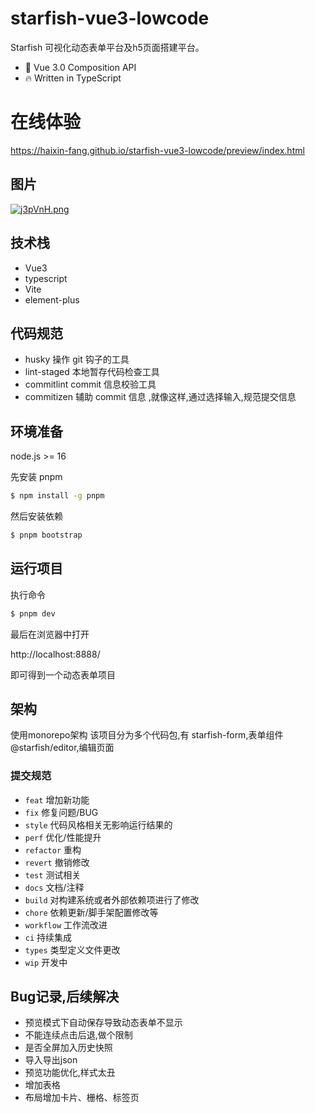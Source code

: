 # starfish-vue3-lowcode
Starfish 可视化动态表单平台及h5页面搭建平台。

* 💪 Vue 3.0 Composition API
* 🔥 Written in TypeScript

# 在线体验

https://haixin-fang.github.io/starfish-vue3-lowcode/preview/index.html

## 图片
[![j3pVnH.png](https://s1.ax1x.com/2022/07/02/j3pVnH.png)](https://imgtu.com/i/j3pVnH)

## 技术栈

- Vue3
- typescript
- Vite
- element-plus



## 代码规范
- husky
操作 git 钩子的工具
- lint-staged
本地暂存代码检查工具
- commitlint
commit 信息校验工具
- commitizen
辅助 commit 信息 ,就像这样,通过选择输入,规范提交信息
## 环境准备

node.js >= 16

先安装 pnpm

```bash
$ npm install -g pnpm
```

然后安装依赖

```bash
$ pnpm bootstrap
```

## 运行项目

执行命令

```bash
$ pnpm dev
```

最后在浏览器中打开

http://localhost:8888/

即可得到一个动态表单项目

## 架构

使用monorepo架构
该项目分为多个代码包,有
starfish-form,表单组件
@starfish/editor,编辑页面


### 提交规范

- `feat` 增加新功能
- `fix` 修复问题/BUG
- `style` 代码风格相关无影响运行结果的
- `perf` 优化/性能提升
- `refactor` 重构
- `revert` 撤销修改
- `test` 测试相关
- `docs` 文档/注释
- `build` 对构建系统或者外部依赖项进行了修改
- `chore` 依赖更新/脚手架配置修改等
- `workflow` 工作流改进
- `ci` 持续集成
- `types` 类型定义文件更改
- `wip` 开发中


## Bug记录,后续解决

- 预览模式下自动保存导致动态表单不显示
- 不能连续点击后退,做个限制
- 是否全屏加入历史快照
- 导入导出json
- 预览功能优化,样式太丑
- 增加表格
- 布局增加卡片、栅格、标签页
